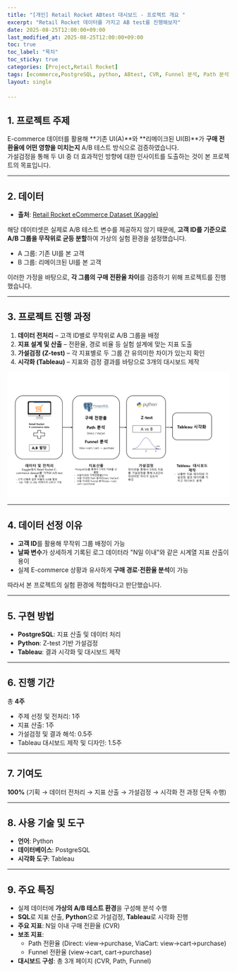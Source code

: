 ```yaml
---
title: "[개인] Retail Rocket ABtest 대시보드 - 프로젝트 개요 "
excerpt: "Retail Rocket 데이터를 가지고 AB test를 진행해보자"
date: 2025-08-25T12:00:00+09:00
last_modified_at: 2025-08-25T12:00:00+09:00
toc: true
toc_label: "목차"
toc_sticky: true
categories: [Project,Retail Rocket]
tags: [ecommerce,PostgreSQL, python, ABtest, CVR, Funnel 분석, Path 분석]
layout: single

---
```

## 1. 프로젝트 주제
E-commerce 데이터를 활용해 **기존 UI(A)**와 **리메이크된 UI(B)**가 **구매 전환율에 어떤 영향을 미치는지** A/B 테스트 방식으로 검증하였습니다.  
가설검정을 통해 두 UI 중 더 효과적인 방향에 대한 인사이트를 도출하는 것이 본 프로젝트의 목표입니다.  

---

## 2. 데이터
- **출처**: [Retail Rocket eCommerce Dataset (Kaggle)](https://www.kaggle.com/datasets/retailrocket/ecommerce-dataset)

해당 데이터셋은 실제로 A/B 테스트 변수를 제공하지 않기 때문에, **고객 ID를 기준으로 A/B 그룹을 무작위로 균등 분할**하여 가상의 실험 환경을 설정했습니다.  

- A 그룹: 기존 UI를 본 고객  
- B 그룹: 리메이크된 UI를 본 고객  

이러한 가정을 바탕으로, **각 그룹의 구매 전환율 차이**를 검증하기 위해 프로젝트를 진행했습니다.  

---

## 3. 프로젝트 진행 과정
1. **데이터 전처리** – 고객 ID별로 무작위로 A/B 그룹을 배정  
2. **지표 설계 및 산출** – 전환율, 경로 비율 등 실험 설계에 맞는 지표 도출  
3. **가설검정 (Z-test)** – 각 지표별로 두 그룹 간 유의미한 차이가 있는지 확인  
4. **시각화 (Tableau)** – 지표와 검정 결과를 바탕으로 3개의 대시보드 제작  

<p align="center">
  <img src="/assets/images/ABtest_architecture.png" alt="프로젝트 아키텍처" width="1000"/>
</p>  

---

## 4. 데이터 선정 이유
- **고객 ID**를 활용해 무작위 그룹 배정이 가능  
- **날짜 변수**가 상세하게 기록된 로그 데이터라 "N일 이내"와 같은 시계열 지표 산출이 용이  
- 실제 E-commerce 상황과 유사하게 **구매 경로·전환율 분석**이 가능  

따라서 본 프로젝트의 실험 환경에 적합하다고 판단했습니다.  

---

## 5. 구현 방법
- **PostgreSQL**: 지표 산출 및 데이터 처리  
- **Python**: Z-test 기반 가설검정  
- **Tableau**: 결과 시각화 및 대시보드 제작  

---

## 6. 진행 기간
총 **4주**  
- 주제 선정 및 전처리: 1주  
- 지표 산출: 1주  
- 가설검정 및 결과 해석: 0.5주  
- Tableau 대시보드 제작 및 디자인: 1.5주  

---

## 7. 기여도
**100%** (기획 → 데이터 전처리 → 지표 산출 → 가설검정 → 시각화 전 과정 단독 수행)  

---

## 8. 사용 기술 및 도구
- **언어**: Python  
- **데이터베이스**: PostgreSQL  
- **시각화 도구**: Tableau  

---

## 9. 주요 특징
- 실제 데이터에 **가상의 A/B 테스트 환경**을 구성해 분석 수행  
- **SQL**로 지표 산출, **Python**으로 가설검정, **Tableau**로 시각화 진행  
- **주요 지표**: N일 이내 구매 전환율 (CVR)  
- **보조 지표**:  
  - Path 전환율 (Direct: view→purchase, ViaCart: view→cart→purchase)  
  - Funnel 전환율 (view→cart, cart→purchase)  
- **대시보드 구성**: 총 3개 페이지 (CVR, Path, Funnel)  